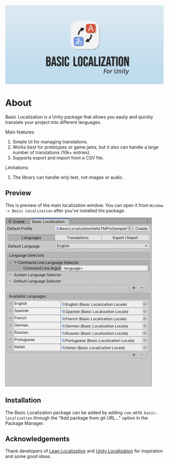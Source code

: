 ![Logo](./Documentation~/cover.png)

# About

Basic Localization is a Unity package that allows you easily and quickly translate your project into different languages.

Main features:

1. Simple UI for managing translations.
2. Works best for prototypes or game jams, but it also can handle a large number of translations (10k+ entries).
3. Supports export and import from a CSV file.

Limitations:

1. The library can handle only text, not images or audio.

## Preview

This is preview of the main localization window. You can open it from `Window -> Basic Localization` after you've installed the package.

![Demo](./Documentation~/profile_settings_preview.gif)

## Installation

The Basic Localization package can be added by adding `com.m039.basic-localization` through the "Add package from git URL..." option in the Package Manager.

## Acknowledgements
Thank developers of [Lean Localization](http://carloswilkes.com/Documentation/LeanLocalization) and [Unity Localization](https://docs.unity3d.com/Packages/com.unity.localization@1.0/manual/index.html) for inspiration and some good ideas.
